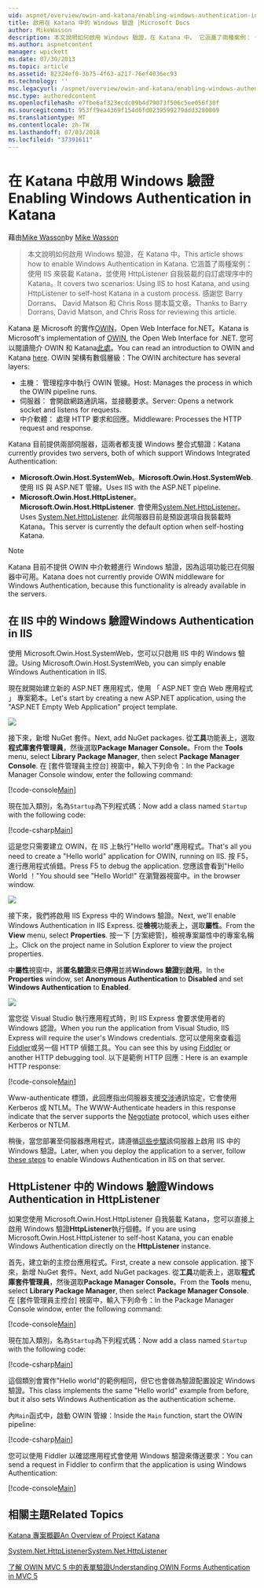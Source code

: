 ```yaml
---
uid: aspnet/overview/owin-and-katana/enabling-windows-authentication-in-katana
title: 啟用在 Katana 中的 Windows 驗證 |Microsoft Docs
author: MikeWasson
description: 本文說明如何啟用 Windows 驗證，在 Katana 中。 它涵蓋了兩種案例： 使用 IIS 來裝載 Katana，並使用 HttpListener 自我裝載 Kat...
ms.author: aspnetcontent
manager: wpickett
ms.date: 07/30/2013
ms.topic: article
ms.assetid: 82324ef0-3b75-4f63-a217-76ef4036ec93
ms.technology: ''
msc.legacyurl: /aspnet/overview/owin-and-katana/enabling-windows-authentication-in-katana
msc.type: authoredcontent
ms.openlocfilehash: e7fbe6af323ecdc09b4d79073f506c5ee056f30f
ms.sourcegitcommit: 953ff9ea4369f154d6fd0239599279ddd3280009
ms.translationtype: MT
ms.contentlocale: zh-TW
ms.lasthandoff: 07/03/2018
ms.locfileid: "37391611"
---
```

<a name="enabling-windows-authentication-in-katana"></a><span data-ttu-id="4be09-104">在 Katana 中啟用 Windows 驗證</span><span class="sxs-lookup"><span data-stu-id="4be09-104">Enabling Windows Authentication in Katana</span></span>
====================
<span data-ttu-id="4be09-105">藉由[Mike Wasson](https://github.com/MikeWasson)</span><span class="sxs-lookup"><span data-stu-id="4be09-105">by [Mike Wasson](https://github.com/MikeWasson)</span></span>

> <span data-ttu-id="4be09-106">本文說明如何啟用 Windows 驗證，在 Katana 中。</span><span class="sxs-lookup"><span data-stu-id="4be09-106">This article shows how to enable Windows Authentication in Katana.</span></span> <span data-ttu-id="4be09-107">它涵蓋了兩種案例： 使用 IIS 來裝載 Katana，並使用 HttpListener 自我裝載的自訂處理序中的 Katana。</span><span class="sxs-lookup"><span data-stu-id="4be09-107">It covers two scenarios: Using IIS to host Katana, and using HttpListener to self-host Katana in a custom process.</span></span> <span data-ttu-id="4be09-108">感謝您 Barry Dorrans、 David Matson 和 Chris Ross 閱本篇文章。</span><span class="sxs-lookup"><span data-stu-id="4be09-108">Thanks to Barry Dorrans, David Matson, and Chris Ross for reviewing this article.</span></span>


<span data-ttu-id="4be09-109">Katana 是 Microsoft 的實作[OWIN](http://owin.org/)，Open Web Interface for.NET。</span><span class="sxs-lookup"><span data-stu-id="4be09-109">Katana is Microsoft's implementation of [OWIN](http://owin.org/), the Open Web Interface for .NET.</span></span> <span data-ttu-id="4be09-110">您可以閱讀簡介 OWIN 和 Katana[此處](an-overview-of-project-katana.md)。</span><span class="sxs-lookup"><span data-stu-id="4be09-110">You can read an introduction to OWIN and Katana [here](an-overview-of-project-katana.md).</span></span> <span data-ttu-id="4be09-111">OWIN 架構有數個層級：</span><span class="sxs-lookup"><span data-stu-id="4be09-111">The OWIN architecture has several layers:</span></span>

- <span data-ttu-id="4be09-112">主機： 管理程序中執行 OWIN 管線。</span><span class="sxs-lookup"><span data-stu-id="4be09-112">Host: Manages the process in which the OWIN pipeline runs.</span></span>
- <span data-ttu-id="4be09-113">伺服器： 會開啟網路通訊端，並接聽要求。</span><span class="sxs-lookup"><span data-stu-id="4be09-113">Server: Opens a network socket and listens for requests.</span></span>
- <span data-ttu-id="4be09-114">中介軟體： 處理 HTTP 要求和回應。</span><span class="sxs-lookup"><span data-stu-id="4be09-114">Middleware: Processes the HTTP request and response.</span></span>

<span data-ttu-id="4be09-115">Katana 目前提供兩部伺服器，這兩者都支援 Windows 整合式驗證：</span><span class="sxs-lookup"><span data-stu-id="4be09-115">Katana currently provides two servers, both of which support Windows Integrated Authentication:</span></span>

- <span data-ttu-id="4be09-116">**Microsoft.Owin.Host.SystemWeb**。</span><span class="sxs-lookup"><span data-stu-id="4be09-116">**Microsoft.Owin.Host.SystemWeb**.</span></span> <span data-ttu-id="4be09-117">使用 IIS 與 ASP.NET 管線。</span><span class="sxs-lookup"><span data-stu-id="4be09-117">Uses IIS with the ASP.NET pipeline.</span></span>
- <span data-ttu-id="4be09-118">**Microsoft.Owin.Host.HttpListener**。</span><span class="sxs-lookup"><span data-stu-id="4be09-118">**Microsoft.Owin.Host.HttpListener**.</span></span> <span data-ttu-id="4be09-119">會使用[System.Net.HttpListener](https://msdn.microsoft.com/library/system.net.httplistener.aspx)。</span><span class="sxs-lookup"><span data-stu-id="4be09-119">Uses [System.Net.HttpListener](https://msdn.microsoft.com/library/system.net.httplistener.aspx).</span></span> <span data-ttu-id="4be09-120">此伺服器目前是預設選項自我裝載時 Katana。</span><span class="sxs-lookup"><span data-stu-id="4be09-120">This server is currently the default option when self-hosting Katana.</span></span>

> [!NOTE]
> <span data-ttu-id="4be09-121">Katana 目前不提供 OWIN 中介軟體進行 Windows 驗證，因為這項功能已在伺服器中可用。</span><span class="sxs-lookup"><span data-stu-id="4be09-121">Katana does not currently provide OWIN middleware for Windows Authentication, because this functionality is already available in the servers.</span></span>


## <a name="windows-authentication-in-iis"></a><span data-ttu-id="4be09-122">在 IIS 中的 Windows 驗證</span><span class="sxs-lookup"><span data-stu-id="4be09-122">Windows Authentication in IIS</span></span>

<span data-ttu-id="4be09-123">使用 Microsoft.Owin.Host.SystemWeb，您可以只啟用 IIS 中的 Windows 驗證。</span><span class="sxs-lookup"><span data-stu-id="4be09-123">Using Microsoft.Owin.Host.SystemWeb, you can simply enable Windows Authentication in IIS.</span></span>

<span data-ttu-id="4be09-124">現在就開始建立新的 ASP.NET 應用程式，使用 「 ASP.NET 空白 Web 應用程式 」 專案範本。</span><span class="sxs-lookup"><span data-stu-id="4be09-124">Let's start by creating a new ASP.NET application, using the "ASP.NET Empty Web Application" project template.</span></span>

![](enabling-windows-authentication-in-katana/_static/image1.png)

<span data-ttu-id="4be09-125">接下來，新增 NuGet 套件。</span><span class="sxs-lookup"><span data-stu-id="4be09-125">Next, add NuGet packages.</span></span> <span data-ttu-id="4be09-126">從**工具**功能表上，選取**程式庫套件管理員**，然後選取**Package Manager Console**。</span><span class="sxs-lookup"><span data-stu-id="4be09-126">From the **Tools** menu, select **Library Package Manager**, then select **Package Manager Console**.</span></span> <span data-ttu-id="4be09-127">在 [套件管理員主控台] 視窗中，輸入下列命令：</span><span class="sxs-lookup"><span data-stu-id="4be09-127">In the Package Manager Console window, enter the following command:</span></span>

[!code-console[Main](enabling-windows-authentication-in-katana/samples/sample1.cmd)]

<span data-ttu-id="4be09-128">現在加入類別，名為`Startup`為下列程式碼：</span><span class="sxs-lookup"><span data-stu-id="4be09-128">Now add a class named `Startup` with the following code:</span></span>

[!code-csharp[Main](enabling-windows-authentication-in-katana/samples/sample2.cs)]

<span data-ttu-id="4be09-129">這是您只需要建立 OWIN，在 IIS 上執行"Hello world"應用程式。</span><span class="sxs-lookup"><span data-stu-id="4be09-129">That's all you need to create a "Hello world" application for OWIN, running on IIS.</span></span> <span data-ttu-id="4be09-130">按 F5，進行應用程式偵錯。</span><span class="sxs-lookup"><span data-stu-id="4be09-130">Press F5 to debug the application.</span></span> <span data-ttu-id="4be09-131">您應該會看到"Hello World ！"</span><span class="sxs-lookup"><span data-stu-id="4be09-131">You should see "Hello World!"</span></span> <span data-ttu-id="4be09-132">在瀏覽器視窗中。</span><span class="sxs-lookup"><span data-stu-id="4be09-132">in the browser window.</span></span>

![](enabling-windows-authentication-in-katana/_static/image2.png)

<span data-ttu-id="4be09-133">接下來，我們將啟用 IIS Express 中的 Windows 驗證。</span><span class="sxs-lookup"><span data-stu-id="4be09-133">Next, we'll enable Windows Authentication in IIS Express.</span></span> <span data-ttu-id="4be09-134">從**檢視**功能表上，選取**屬性**。</span><span class="sxs-lookup"><span data-stu-id="4be09-134">From the **View** menu, select **Properties**.</span></span> <span data-ttu-id="4be09-135">按一下 [方案總管]，檢視專案屬性中的專案名稱上。</span><span class="sxs-lookup"><span data-stu-id="4be09-135">Click on the project name in Solution Explorer to view the project properties.</span></span>

<span data-ttu-id="4be09-136">中**屬性**視窗中，將**匿名驗證**來**已停用**並將**Windows 驗證**到**啟用**。</span><span class="sxs-lookup"><span data-stu-id="4be09-136">In the **Properties** window, set **Anonymous Authentication** to **Disabled** and set **Windows Authentication** to **Enabled**.</span></span>

![](enabling-windows-authentication-in-katana/_static/image3.png)

<span data-ttu-id="4be09-137">當您從 Visual Studio 執行應用程式時，則 IIS Express 會要求使用者的 Windows 認證。</span><span class="sxs-lookup"><span data-stu-id="4be09-137">When you run the application from Visual Studio, IIS Express will require the user's Windows credentials.</span></span> <span data-ttu-id="4be09-138">您可以使用來查看這[Fiddler](http://fiddler2.com/home)或另一個 HTTP 偵錯工具。</span><span class="sxs-lookup"><span data-stu-id="4be09-138">You can see this by using [Fiddler](http://fiddler2.com/home) or another HTTP debugging tool.</span></span> <span data-ttu-id="4be09-139">以下是範例 HTTP 回應：</span><span class="sxs-lookup"><span data-stu-id="4be09-139">Here is an example HTTP response:</span></span>

[!code-console[Main](enabling-windows-authentication-in-katana/samples/sample3.cmd?highlight=1,5-6)]

<span data-ttu-id="4be09-140">Www-authenticate 標頭，此回應指出伺服器支援[交涉](http://www.ietf.org/rfc/rfc4559.txt)通訊協定，它會使用 Kerberos 或 NTLM。</span><span class="sxs-lookup"><span data-stu-id="4be09-140">The WWW-Authenticate headers in this response indicate that the server supports the [Negotiate](http://www.ietf.org/rfc/rfc4559.txt) protocol, which uses either Kerberos or NTLM.</span></span>

<span data-ttu-id="4be09-141">稍後，當您部署至伺服器應用程式，請遵循[這些步驟](https://www.iis.net/configreference/system.webserver/security/authentication/windowsauthentication)該伺服器上啟用 IIS 中的 Windows 驗證。</span><span class="sxs-lookup"><span data-stu-id="4be09-141">Later, when you deploy the application to a server, follow [these steps](https://www.iis.net/configreference/system.webserver/security/authentication/windowsauthentication) to enable Windows Authentication in IIS on that server.</span></span>

## <a name="windows-authentication-in-httplistener"></a><span data-ttu-id="4be09-142">HttpListener 中的 Windows 驗證</span><span class="sxs-lookup"><span data-stu-id="4be09-142">Windows Authentication in HttpListener</span></span>

<span data-ttu-id="4be09-143">如果您使用 Microsoft.Owin.Host.HttpListener 自我裝載 Katana，您可以直接上啟用 Windows 驗證**HttpListener**執行個體。</span><span class="sxs-lookup"><span data-stu-id="4be09-143">If you are using Microsoft.Owin.Host.HttpListener to self-host Katana, you can enable Windows Authentication directly on the **HttpListener** instance.</span></span>

<span data-ttu-id="4be09-144">首先，建立新的主控台應用程式。</span><span class="sxs-lookup"><span data-stu-id="4be09-144">First, create a new console application.</span></span> <span data-ttu-id="4be09-145">接下來，新增 NuGet 套件。</span><span class="sxs-lookup"><span data-stu-id="4be09-145">Next, add NuGet packages.</span></span> <span data-ttu-id="4be09-146">從**工具**功能表上，選取**程式庫套件管理員**，然後選取**Package Manager Console**。</span><span class="sxs-lookup"><span data-stu-id="4be09-146">From the **Tools** menu, select **Library Package Manager**, then select **Package Manager Console**.</span></span> <span data-ttu-id="4be09-147">在 [套件管理員主控台] 視窗中，輸入下列命令：</span><span class="sxs-lookup"><span data-stu-id="4be09-147">In the Package Manager Console window, enter the following command:</span></span>

[!code-console[Main](enabling-windows-authentication-in-katana/samples/sample4.cmd)]

<span data-ttu-id="4be09-148">現在加入類別，名為`Startup`為下列程式碼：</span><span class="sxs-lookup"><span data-stu-id="4be09-148">Now add a class named `Startup` with the following code:</span></span>

[!code-csharp[Main](enabling-windows-authentication-in-katana/samples/sample5.cs)]

<span data-ttu-id="4be09-149">這個類別會實作"Hello world"的範例相同，但它也會做為驗證配置設定 Windows 驗證。</span><span class="sxs-lookup"><span data-stu-id="4be09-149">This class implements the same "Hello world" example from before, but it also sets Windows Authentication as the authentication scheme.</span></span>

<span data-ttu-id="4be09-150">內`Main`函式中，啟動 OWIN 管線：</span><span class="sxs-lookup"><span data-stu-id="4be09-150">Inside the `Main` function, start the OWIN pipeline:</span></span>

[!code-csharp[Main](enabling-windows-authentication-in-katana/samples/sample6.cs)]

<span data-ttu-id="4be09-151">您可以使用 Fiddler 以確認應用程式會使用 Windows 驗證來傳送要求：</span><span class="sxs-lookup"><span data-stu-id="4be09-151">You can send a request in Fiddler to confirm that the application is using Windows Authentication:</span></span>

[!code-console[Main](enabling-windows-authentication-in-katana/samples/sample7.cmd?highlight=1,4-5)]

## <a name="related-topics"></a><span data-ttu-id="4be09-152">相關主題</span><span class="sxs-lookup"><span data-stu-id="4be09-152">Related Topics</span></span>

[<span data-ttu-id="4be09-153">Katana 專案概觀</span><span class="sxs-lookup"><span data-stu-id="4be09-153">An Overview of Project Katana</span></span>](an-overview-of-project-katana.md)

[<span data-ttu-id="4be09-154">System.Net.HttpListener</span><span class="sxs-lookup"><span data-stu-id="4be09-154">System.Net.HttpListener</span></span>](https://msdn.microsoft.com/library/system.net.httplistener.aspx)

[<span data-ttu-id="4be09-155">了解 OWIN MVC 5 中的表單驗證</span><span class="sxs-lookup"><span data-stu-id="4be09-155">Understanding OWIN Forms Authentication in MVC 5</span></span>](https://blogs.msdn.com/b/webdev/archive/2013/07/03/understanding-owin-forms-authentication-in-mvc-5.aspx)
